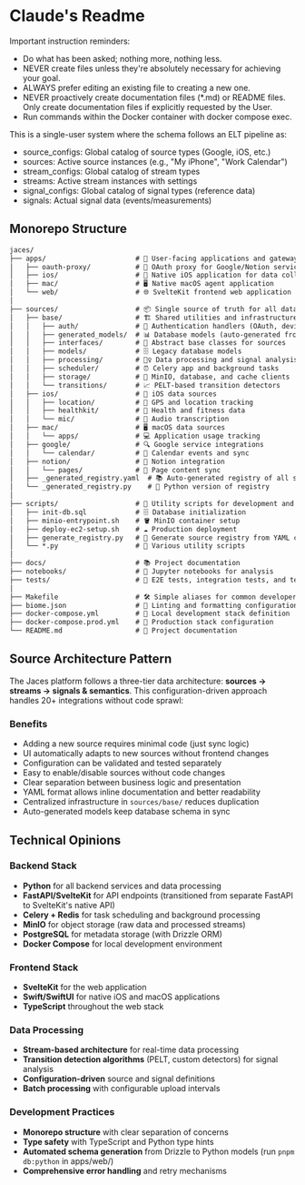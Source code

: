 # Claude's Readme

Important instruction reminders:

- Do what has been asked; nothing more, nothing less.
- NEVER create files unless they're absolutely necessary for achieving your goal.
- ALWAYS prefer editing an existing file to creating a new one.
- NEVER proactively create documentation files (*.md) or README files. Only create documentation files if explicitly requested by the User.
- Run commands within the Docker container with docker compose exec.

This is a single-user system where the schema follows an ELT pipeline as:

- source_configs: Global catalog of source types (Google, iOS, etc.)
- sources: Active source instances (e.g., "My iPhone", "Work Calendar")
- stream_configs: Global catalog of stream types
- streams: Active stream instances with settings
- signal_configs: Global catalog of signal types (reference data)
- signals: Actual signal data (events/measurements)

## Monorepo Structure

``` txt
jaces/
├── apps/                      # 📱 User-facing applications and gateways
│   ├── oauth-proxy/           # 🔐 OAuth proxy for Google/Notion services (deployed separately)
│   ├── ios/                   # 🍎 Native iOS application for data collection
│   ├── mac/                   # 🖥️ Native macOS agent application
│   └── web/                   # 🌐 SvelteKit frontend web application
│
├── sources/                   # 📦 Single source of truth for all data pipeline logic
│   ├── base/                  # 🏗️ Shared utilities and infrastructure
│   │   ├── auth/              # 🔐 Authentication handlers (OAuth, device tokens)
│   │   ├── generated_models/  # 📊 Database models (auto-generated from Drizzle)
│   │   ├── interfaces/        # 📝 Abstract base classes for sources
│   │   ├── models/            # 🗄️ Legacy database models
│   │   ├── processing/        # 🏃‍♀️ Data processing and signal analysis
│   │   ├── scheduler/         # ⏰ Celery app and background tasks
│   │   ├── storage/           # 💾 MinIO, database, and cache clients
│   │   └── transitions/       # 📈 PELT-based transition detectors
│   ├── ios/                   # 🍎 iOS data sources
│   │   ├── location/          # 📍 GPS and location tracking
│   │   ├── healthkit/         # 🏃 Health and fitness data
│   │   └── mic/               # 🎤 Audio transcription
│   ├── mac/                   # 🖥️ macOS data sources
│   │   └── apps/              # 💻 Application usage tracking
│   ├── google/                # 🔍 Google service integrations
│   │   └── calendar/          # 📅 Calendar events and sync
│   ├── notion/                # 📝 Notion integration
│   │   └── pages/             # 📄 Page content sync
│   ├── _generated_registry.yaml  # 📚 Auto-generated registry of all sources/streams/signals
│   └── _generated_registry.py    # 🐍 Python version of registry
│
├── scripts/                   # 📜 Utility scripts for development and operations
│   ├── init-db.sql            # 🗄️ Database initialization
│   ├── minio-entrypoint.sh    # 🪣 MinIO container setup
│   ├── deploy-ec2-setup.sh    # ☁️ Production deployment
│   ├── generate_registry.py   # 🔄 Generate source registry from YAML configs
│   └── *.py                   # 🔧 Various utility scripts
│
├── docs/                      # 📚 Project documentation
├── notebooks/                 # 📓 Jupyter notebooks for analysis
├── tests/                     # 🧪 E2E tests, integration tests, and test data
│
├── Makefile                   # 🛠️ Simple aliases for common developer commands
├── biome.json                 # 💅 Linting and formatting configuration
├── docker-compose.yml         # 🚀 Local development stack definition
├── docker-compose.prod.yml    # 🚢 Production stack configuration
└── README.md                  # 📖 Project documentation
```

## Source Architecture Pattern

The Jaces platform follows a three-tier data architecture: **sources → streams → signals & semantics**. This configuration-driven approach handles 20+ integrations without code sprawl:

### Benefits

- Adding a new source requires minimal code (just sync logic)
- UI automatically adapts to new sources without frontend changes
- Configuration can be validated and tested separately
- Easy to enable/disable sources without code changes
- Clear separation between business logic and presentation
- YAML format allows inline documentation and better readability
- Centralized infrastructure in `sources/base/` reduces duplication
- Auto-generated models keep database schema in sync

## Technical Opinions

### Backend Stack

- **Python** for all backend services and data processing
- **FastAPI/SvelteKit** for API endpoints (transitioned from separate FastAPI to SvelteKit's native API)
- **Celery + Redis** for task scheduling and background processing
- **MinIO** for object storage (raw data and processed streams)
- **PostgreSQL** for metadata storage (with Drizzle ORM)
- **Docker Compose** for local development environment

### Frontend Stack

- **SvelteKit** for the web application
- **Swift/SwiftUI** for native iOS and macOS applications
- **TypeScript** throughout the web stack

### Data Processing

- **Stream-based architecture** for real-time data processing
- **Transition detection algorithms** (PELT, custom detectors) for signal analysis
- **Configuration-driven** source and signal definitions
- **Batch processing** with configurable upload intervals

### Development Practices

- **Monorepo structure** with clear separation of concerns
- **Type safety** with TypeScript and Python type hints
- **Automated schema generation** from Drizzle to Python models (run `pnpm db:python` in apps/web/)
- **Comprehensive error handling** and retry mechanisms
